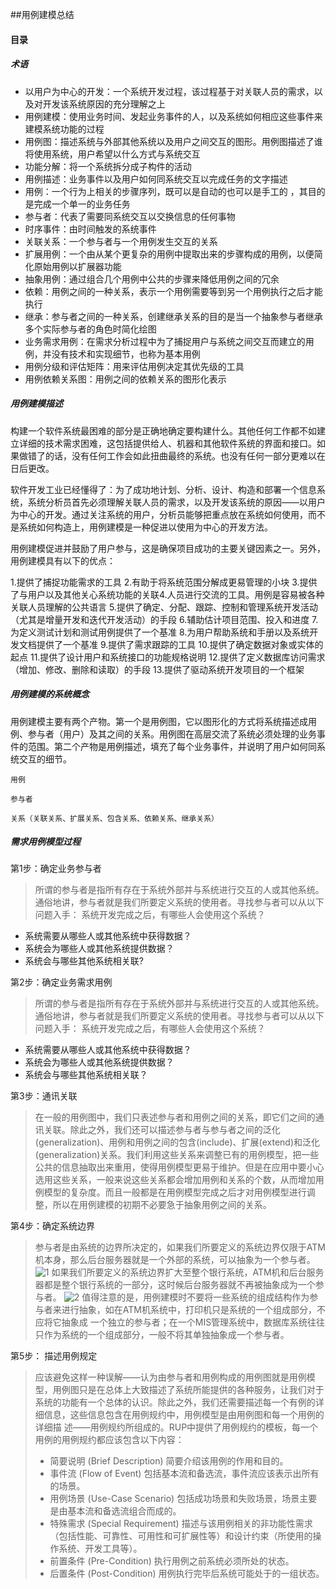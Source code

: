 ##用例建模总结
#### 目录
##### 术语
* 以用户为中心的开发：一个系统开发过程，该过程基于对关联人员的需求，以及对开发该系统原因的充分理解之上
* 用例建模：使用业务时间、发起业务事件的人，以及系统如何相应这些事件来建模系统功能的过程
* 用例图：描述系统与外部其他系统以及用户之间交互的图形。用例图描述了谁将使用系统，用户希望以什么方式与系统交互
* 功能分解：将一个系统拆分成子构件的活动
* 用例描述：业务事件以及用户如何同系统交互以完成任务的文字描述
* 用例：一个行为上相关的步骤序列，既可以是自动的也可以是手工的 ，其目的是完成一个单一的业务任务
* 参与者：代表了需要同系统交互以交换信息的任何事物
* 时序事件：由时间触发的系统事件
* 关联关系：一个参与者与一个用例发生交互的关系
* 扩展用例：一个由从某个更复杂的用例中提取出来的步骤构成的用例，以便简化原始用例以扩展器功能
* 抽象用例：通过组合几个用例中公共的步骤来降低用例之间的冗余
* 依赖：用例之间的一种关系，表示一个用例需要等到另一个用例执行之后才能执行
* 继承：参与者之间的一种关系，创建继承关系的目的是当一个抽象参与者继承多个实际参与者的角色时简化绘图
* 业务需求用例：在需求分析过程中为了捕捉用户与系统之间交互而建立的用例，并没有技术和实现细节，也称为基本用例
* 用例分级和评估矩阵：用来评估用例决定其优先级的工具
* 用例依赖关系图：用例之间的依赖关系的图形化表示

##### 用例建模描述
构建一个软件系统最困难的部分是正确地确定要构建什么。其他任何工作都不如建立详细的技术需求困难，这包括提供给人、机器和其他软件系统的界面和接口。如果做错了的话，没有任何工作会如此扭曲最终的系统。也没有任何一部分更难以在日后更改。

软件开发工业已经懂得了：为了成功地计划、分析、设计、构造和部署一个信息系统，系统分析员首先必须理解关联人员的需求，以及开发该系统的原因——以用户为中心的开发。通过关注系统的用户，分析员能够把重点放在系统如何使用，而不是系统如何构造上，用例建模是一种促进以使用为中心的开发方法。

用例建模促进并鼓励了用户参与，这是确保项目成功的主要关键因素之一。另外，用例建模具有以下的优点：

1.提供了捕捉功能需求的工具
2.有助于将系统范围分解成更易管理的小块
3.提供了与用户以及其他关心系统功能的关联4.人员进行交流的工具。用例是容易被各种关联人员理解的公共语言
5.提供了确定、分配、跟踪、控制和管理系统开发活动（尤其是增量开发和迭代开发活动）的手段
6.辅助估计项目范围、投入和进度
7.为定义测试计划和测试用例提供了一个基准
8.为用户帮助系统和手册以及系统开发文档提供了一个基准
9.提供了需求跟踪的工具
10.提供了确定数据对象或实体的起点
11.提供了设计用户和系统接口的功能规格说明
12.提供了定义数据库访问需求（增加、修改、删除和读取）的手段
13.提供了驱动系统开发项目的一个框架

##### 用例建模的系统概念
用例建模主要有两个产物。第一个是用例图，它以图形化的方式将系统描述成用例、参与者（用户）及其之间的关系。用例图在高层交流了系统必须处理的业务事件的范围。第二个产物是用例描述，填充了每个业务事件，并说明了用户如何同系统交互的细节。

    用例

    参与者

    关系（关联关系、扩展关系、包含关系、依赖关系、继承关系）

##### 需求用例模型过程
第1步：确定业务参与者
> 所谓的参与者是指所有存在于系统外部并与系统进行交互的人或其他系统。通俗地讲，参与者就是我们所要定义系统的使用者。寻找参与者可以从以下问题入手：
> 系统开发完成之后，有哪些人会使用这个系统？
 * 系统需要从哪些人或其他系统中获得数据？
 * 系统会为哪些人或其他系统提供数据？
 * 系统会与哪些其他系统相关联?


 第2步：确定业务需求用例
> 所谓的参与者是指所有存在于系统外部并与系统进行交互的人或其他系统。通俗地讲，参与者就是我们所要定义系统的使用者。寻找参与者可以从以下问题入手：
>  系统开发完成之后，有哪些人会使用这个系统？
* 系统需要从哪些人或其他系统中获得数据？
* 系统会为哪些人或其他系统提供数据？
* 系统会与哪些其他系统相关联？

第3步：通讯关联
> 在一般的用例图中，我们只表述参与者和用例之间的关系，即它们之间的通讯关联。除此之外，我们还可以描述参与者与参与者之间的泛化(generalization)、用例和用例之间的包含(include)、扩展(extend)和泛化(generalization)关系。我们利用这些关系来调整已有的用例模型，把一些公共的信息抽取出来重用，使得用例模型更易于维护。但是在应用中要小心选用这些关系，一般来说这些关系都会增加用例和关系的个数，从而增加用例模型的复杂度。而且一般都是在用例模型完成之后才对用例模型进行调整，所以在用例建模的初期不必要急于抽象用例之间的关系。

第4步：确定系统边界
> 参与者是由系统的边界所决定的，如果我们所要定义的系统边界仅限于ATM机本身，那么后台服务器就是一个外部的系统，可以抽象为一个参与者。
> ![1]()
> 如果我们所要定义的系统边界扩大至整个银行系统，ATM机和后台服务器都是整个银行系统的一部分，这时候后台服务器就不再被抽象成为一个参与者。
> ![2]()
> 值得注意的是，用例建模时不要将一些系统的组成结构作为参与者来进行抽象，如在ATM机系统中，打印机只是系统的一个组成部分，不应将它抽象成
一个独立的参与者；在一个MIS管理系统中，数据库系统往往只作为系统的一个组成部分，一般不将其单独抽象成一个参与者。

第5步： 描述用例规定
> 应该避免这样一种误解――认为由参与者和用例构成的用例图就是用例模型，用例图只是在总体上大致描述了系统所能提供的各种服务，让我们对于系统的功能有一个总体的认识。除此之外，我们还需要描述每一个有例的详细信息，这些信息包含在用例规约中，用例模型是由用例图和每一个用例的详细描
> 述――用例规约所组成的。RUP中提供了用例规约的模板，每一个用例的用例规约都应该包含以下内容：
> * 简要说明 (Brief Description) 
      简要介绍该用例的作用和目的。 
 > *  事件流 (Flow of Event) 
 包括基本流和备选流，事件流应该表示出所有的场景。
 > * 用例场景 (Use-Case Scenario) 
 包括成功场景和失败场景，场景主要是由基本流和备选流组合而成的。
 >*  特殊需求 (Special Requirement) 
 描述与该用例相关的非功能性需求（包括性能、可靠性、可用性和可扩展性等）和设计约束（所使用的操作系统、开发工具等）。
 > * 前置条件 (Pre-Condition) 
 执行用例之前系统必须所处的状态。
 >* 后置条件 (Post-Condition) 
 用例执行完毕后系统可能处于的一组状态。


